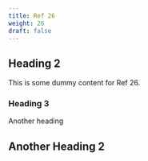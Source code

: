 ```yaml
---
title: Ref 26
weight: 26
draft: false
---
```


## Heading 2

This is some dummy content for Ref 26.

### Heading 3

Another heading

## Another Heading 2


